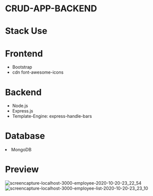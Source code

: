 # CRUD-APP-BACKEND
<h1>Stack Use</h1>
<h1>Frontend</h1>
<ul>
<li>Bootstrap</li>
<li>cdn font-awesome-icons</li>
</ul>

<h1>Backend</h1>
<ul>
<li>Node.js</li>
<li>Express.js</li>
<li>Template-Engine: express-handle-bars</li>
</ul>

<h1>Database</h1>
<li>MongoDB</li>
</ul>
<h1>Preview</h1>

![screencapture-localhost-3000-employee-2020-10-20-23_22_54](https://user-images.githubusercontent.com/54854216/96625225-8886f700-132b-11eb-8442-7367dfb75e34.png)
![screencapture-localhost-3000-employee-list-2020-10-20-23_23_10](https://user-images.githubusercontent.com/54854216/96625464-db60ae80-132b-11eb-816c-a8add34e137f.png)

